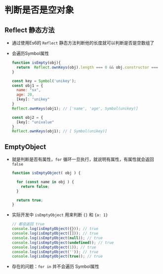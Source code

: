 # 判断是否是空对象

## Reflect 静态方法

+ 通过使用Es6的 `Reflect` 静态方法判断他的长度就可以判断是否是空数组了

+ 会遍历Symbol属性

  ```js
  function isEmpty(obj){
    return  Reflect.ownKeys(obj).length === 0 && obj.constructor === Object;
  }
  ```

  ```js
  const key = Symbol('unikey');
  const obj1 = {
    name: "sx",
    age: 20,
    [key]: "unikey"
  }
  Reflect.ownKeys(obj1); // ['name', 'age', Symbol(unikey)]

  const obj2 = {
    [key]: "univalue"
  }
  Reflect.ownKeys(obj1); // [ Symbol(unikey)]
  ```

## EmptyObject

+ 就是判断是否有属性，`for` 循环一旦执行，就说明有属性，有属性就会返回 `false`

  ```js
  function isEmptyObject( obj ) {

    for (const name in obj ) {
      return false;
    }

    return true;
  }
  ```

+ 实际开发中 `isEmptyObject` 用来判断 `{}` 和 `{a: 1}`

  ```js
  // 都会返回 true
  console.log(isEmptyObject({})); // true
  console.log(isEmptyObject([])); // true
  console.log(isEmptyObject(null)); // true
  console.log(isEmptyObject(undefined)); // true
  console.log(isEmptyObject(1)); // true
  console.log(isEmptyObject('')); // true
  console.log(isEmptyObject(true)); // true
  ```

+ 存在的问题：`for in` 并不会遍历 Symbol属性
